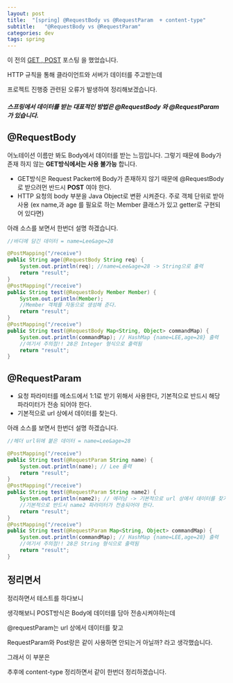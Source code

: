 ```yaml
---
layout: post
title:  "[spring] @RequestBody vs @RequestParam  + content-type"
subtitle:   "@RequestBody vs @RequestParam"
categories: dev
tags: spring
---
```


이 전의 [GET , POST](https://chung10kr.github.io/dev/2021/01/02/get_post/) 포스팅 을 했었습니다.


HTTP 규칙을 통해 클라이언트와 서버가 데이터를 주고받는데



프로젝트 진행중 관련된 오류가 발생하여 정리해보겠습니다.


##### 스프링에서 데이터를 받는 대표적인 방법은 **@RequestBody** 와 **@RequestParam** 가 있습니다.
 

## @RequestBody

어노테이션 이름만 봐도 Body에서 데이터를 받는 느낌입니다. 그렇기 때문에 Body가 존재 하지 않는 **GET방식에서는 사용 불가능** 합니다.

- GET방식은 Request Packert에 Body가 존재하지 않기 때문에 @RequestBody로 받으려먼 반드시 **POST** 여야 한다.
- HTTP 요청의 body 부분을 Java Object로 변환 시켜준다. 주로 객체 단위로 받아 사용 (ex name,과 age 를 필요로 하는 Member 클래스가 있고 getter로 구현되어 있다면)

아래 소스를 보면서 한번더 설명 하겠습니다.


```java
//바디에 담긴 데이터 = name=Lee&age=28 

@PostMapping("/receive")
public String age(@RequestBody String req) {
    System.out.println(req); //name=Lee&age=28 -> String으로 출력
    return "result";
}
@PostMapping("/receive")
public String test(@RequestBody Member Member) {
    System.out.println(Member);
    //Member 객체를 자동으로 생성해 준다.
    return "result";
}
@PostMapping("/receive")
public String test(@RequestBody Map<String, Object> commandMap) {
    System.out.println(commandMap); // HashMap {name=LEE,age=28} 출력 
    //여기서 주의점!! 28은 Integer 형식으로 출력됨
    return "result";
}
```


## @RequestParam


- 요청 파라미터를 메소드에서 1:1로 받기 위해서 사용한다, 기본적으로 반드시 해당 파라미터가 전송 되어야 한다.
- 기본적으로 url 상에서 데이터를 찾는다.
  

아래 소스를 보면서 한번더 설명 하겠습니다.


```java
//헤더 url뒤에 붙은 데이터 = name=Lee&age=28 

@PostMapping("/receive")
public String test(@RequestParam String name) {
    System.out.println(name); // Lee 출력
    return "result";
}
@PostMapping("/receive")
public String test(@RequestParam String name2) {
    System.out.println(name2); // 에러남 -> 기본적으로 url 상에서 데이터를 찾기 때문에 name2가 없으니 에러가 난다.
    //기본적으로 반드시 name2 파라미터가 전송되어야 한다.
    return "result";
}
@PostMapping("/receive")
public String test(@RequestParam Map<String, Object> commandMap) {
    System.out.println(commandMap); // HashMap {name=LEE,age=28} 출력 
    //여기서 주의점!! 28은 String 형식으로 출력됨
    return "result";
}

```


## 정리면서


정리하면서 테스트를 하다보니 


생각해보니 POST방식은 Body에 데이터를 담아 전송시켜야하는데


@requestParam는 url 상에서 데이터를 찾고


RequestParam와 Post랑은 같이 사용하면 안되는거 아닐까? 라고 생각했습니다.


그래서 이 부분은


추후에 content-type 정리하면서 같이 한번더 정리하겠습니다.


